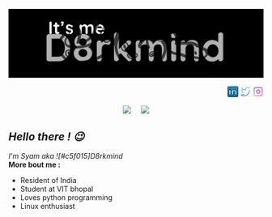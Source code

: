 
<p align="center"><a href="https://github.com/d8rkmind">
 <img src="https://raw.githubusercontent.com/d8rkmind/d8rkmind/main/logo.jpg" />
 </p>
 <p align="right">
  <a href="https://www.linkedin.com/in/syam-sv-527690216/"><img src="https://raw.githubusercontent.com/d8rkmind/d8rkmind/main/linkedin-64.png" width=21 ></a>
   <a href="https://https://twitter.com/SyamSv/"><img src="https://raw.githubusercontent.com/d8rkmind/d8rkmind/06d5e527ed143664109ce5126000a1833a4e0ee0/twitter.svg" width=21/></a>
  <a href="https://www.instagram.com/_d8rkmind_/"><img src="https://raw.githubusercontent.com/d8rkmind/d8rkmind/a00b44f21c5df1c5b2fc2bd4efaa3b2e0361e1d6/instagram.svg" width=21/></a>

  </p>


<p align="center"><a href="https://github.com/d8rkmind">
<img height="165" src="https://github-readme-stats.vercel.app/api?username=d8rkmind&show_icons=true&theme=radical&layout=compact&hide_border=true" /></a>
 &nbsp;&nbsp;&nbsp;
<a href="https://github.com/d8rkmind"><img src="https://github-readme-stats.vercel.app/api/top-langs/?username=d8rkmind&layout=compact&theme=radical&hide_border=true" height=160/>
</a>
 </p>
<h2><i>Hello there ! 😉</i></h2>
<i>I'm Syam aka ![#c5f015]D8rkmind</i>
<br>
<b> More bout me :</b>

* Resident of India
* Student at VIT bhopal
* Loves python programming 
* Linux enthusiast


